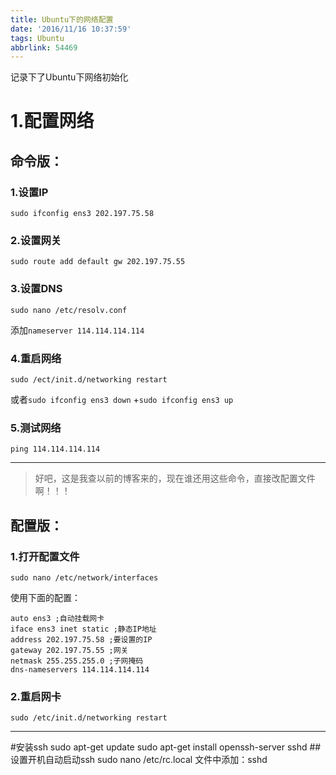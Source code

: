 ```yaml
---
title: Ubuntu下的网络配置
date: '2016/11/16 10:37:59'
tags: Ubuntu
abbrlink: 54469
---
```

记录下了Ubuntu下网络初始化

<!--more-->

# 1.配置网络
## 命令版：
### 1.设置IP
    sudo ifconfig ens3 202.197.75.58 
### 2.设置网关
    sudo route add default gw 202.197.75.55
### 3.设置DNS
    sudo nano /etc/resolv.conf 
添加`nameserver 114.114.114.114`
### 4.重启网络
    sudo /ect/init.d/networking restart
或者`sudo ifconfig ens3 down`
+`sudo ifconfig ens3 up`
### 5.测试网络
    ping 114.114.114.114
***
> 好吧，这是我查以前的博客来的，现在谁还用这些命令，直接改配置文件啊！！！
## 配置版：
<!--more-->
### 1.打开配置文件

`sudo nano /etc/network/interfaces`

使用下面的配置：

``` shell
auto ens3 ;自动挂载网卡
iface ens3 inet static ;静态IP地址
address 202.197.75.58 ;要设置的IP
gateway 202.197.75.55 ;网关
netmask 255.255.255.0 ;子网掩码
dns-nameservers 114.114.114.114

```
### 2.重启网卡
    sudo /etc/init.d/networking restart
***
#安装ssh
    sudo apt-get update
    sudo apt-get install openssh-server
    sshd
##设置开机自动启动ssh
    sudo nano /etc/rc.local 
    文件中添加：sshd
   
